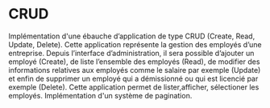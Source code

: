 # CRUD
Implémentation d'une ébauche d’application de type CRUD (Create, Read, Update, Delete).
Cette application représente la gestion des employés d’une entreprise. Depuis l’interface d’administration, il sera possible d’ajouter un employé (Create), de liste l’ensemble des employés (Read), de modifier des informations relatives aux employés comme le salaire par exemple (Update) et enfin de supprimer un employé qui a démissionné ou qui est licencié par exemple (Delete).
Cette application permet de lister,afficher, sélectioner les employés.
Implémentation d'un système de pagination.
